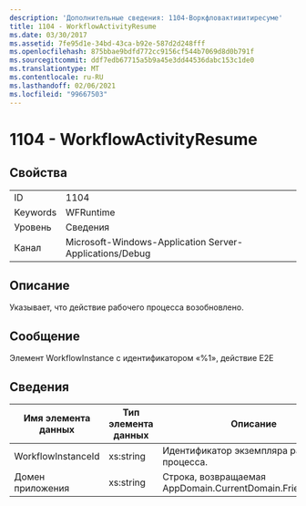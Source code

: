 ```yaml
---
description: 'Дополнительные сведения: 1104-Воркфловактивитиресуме'
title: 1104 - WorkflowActivityResume
ms.date: 03/30/2017
ms.assetid: 7fe95d1e-34bd-43ca-b92e-587d2d248fff
ms.openlocfilehash: 875bbae9bdfd772cc9156cf544b7069d8d0b791f
ms.sourcegitcommit: ddf7edb67715a5b9a45e3dd44536dabc153c1de0
ms.translationtype: MT
ms.contentlocale: ru-RU
ms.lasthandoff: 02/06/2021
ms.locfileid: "99667503"
---
```

# <a name="1104---workflowactivityresume"></a>1104 - WorkflowActivityResume

## <a name="properties"></a>Свойства  
  
|||  
|-|-|  
|ID|1104|  
|Keywords|WFRuntime|  
|Уровень|Сведения|  
|Канал|Microsoft-Windows-Application Server-Applications/Debug|  
  
## <a name="description"></a>Описание  

 Указывает, что действие рабочего процесса возобновлено.  
  
## <a name="message"></a>Сообщение  

 Элемент WorkflowInstance с идентификатором «%1», действие E2E  
  
## <a name="details"></a>Сведения  
  
|Имя элемента данных|Тип элемента данных|Описание|  
|--------------------|--------------------|-----------------|  
|WorkflowInstanceId|xs:string|Идентификатор экземпляра рабочего процесса.|  
|Домен приложения|xs:string|Строка, возвращаемая AppDomain.CurrentDomain.FriendlyName.|
